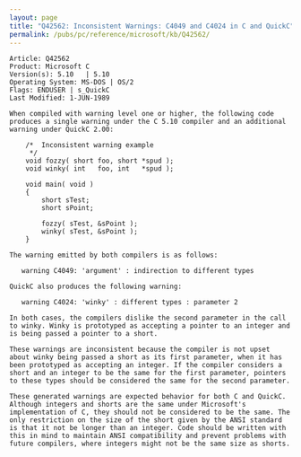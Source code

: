 ```yaml
---
layout: page
title: "Q42562: Inconsistent Warnings: C4049 and C4024 in C and QuickC"
permalink: /pubs/pc/reference/microsoft/kb/Q42562/
---
```


	Article: Q42562
	Product: Microsoft C
	Version(s): 5.10   | 5.10
	Operating System: MS-DOS | OS/2
	Flags: ENDUSER | s_QuickC
	Last Modified: 1-JUN-1989
	
	When compiled with warning level one or higher, the following code
	produces a single warning under the C 5.10 compiler and an additional
	warning under QuickC 2.00:
	
	    /*  Inconsistent warning example
	     */
	    void fozzy( short foo, short *spud );
	    void winky( int   foo, int   *spud );
	
	    void main( void )
	    {
	        short sTest;
	        short sPoint;
	
	        fozzy( sTest, &sPoint );
	        winky( sTest, &sPoint );
	    }
	
	The warning emitted by both compilers is as follows:
	
	   warning C4049: 'argument' : indirection to different types
	
	QuickC also produces the following warning:
	
	   warning C4024: 'winky' : different types : parameter 2
	
	In both cases, the compilers dislike the second parameter in the call
	to winky. Winky is prototyped as accepting a pointer to an integer and
	is being passed a pointer to a short.
	
	These warnings are inconsistent because the compiler is not upset
	about winky being passed a short as its first parameter, when it has
	been prototyped as accepting an integer. If the compiler considers a
	short and an integer to be the same for the first parameter, pointers
	to these types should be considered the same for the second parameter.
	
	These generated warnings are expected behavior for both C and QuickC.
	Although integers and shorts are the same under Microsoft's
	implementation of C, they should not be considered to be the same. The
	only restriction on the size of the short given by the ANSI standard
	is that it not be longer than an integer. Code should be written with
	this in mind to maintain ANSI compatibility and prevent problems with
	future compilers, where integers might not be the same size as shorts.
